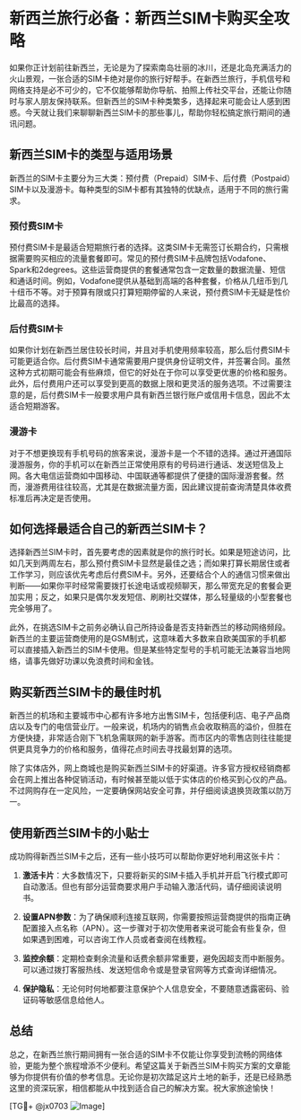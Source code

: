 # 新西兰旅行必备：新西兰SIM卡购买全攻略

如果你正计划前往新西兰，无论是为了探索南岛壮丽的冰川，还是北岛充满活力的火山景观，一张合适的SIM卡绝对是你的旅行好帮手。在新西兰旅行，手机信号和网络支持是必不可少的，它不仅能够帮助你导航、拍照上传社交平台，还能让你随时与家人朋友保持联系。但新西兰的SIM卡种类繁多，选择起来可能会让人感到困惑。今天就让我们来聊聊新西兰SIM卡的那些事儿，帮助你轻松搞定旅行期间的通讯问题。

## 新西兰SIM卡的类型与适用场景

新西兰的SIM卡主要分为三大类：预付费（Prepaid）SIM卡、后付费（Postpaid）SIM卡以及漫游卡。每种类型的SIM卡都有其独特的优缺点，适用于不同的旅行需求。

### 预付费SIM卡

预付费SIM卡是最适合短期旅行者的选择。这类SIM卡无需签订长期合约，只需根据需要购买相应的流量套餐即可。常见的预付费SIM卡品牌包括Vodafone、Spark和2degrees。这些运营商提供的套餐通常包含一定数量的数据流量、短信和通话时间。例如，Vodafone提供从基础到高端的各种套餐，价格从几纽币到几十纽币不等。对于预算有限或只打算短期停留的人来说，预付费SIM卡无疑是性价比最高的选择。

### 后付费SIM卡

如果你计划在新西兰居住较长时间，并且对手机使用频率较高，那么后付费SIM卡可能更适合你。后付费SIM卡通常需要用户提供身份证明文件，并签署合同。虽然这种方式初期可能会有些麻烦，但它的好处在于你可以享受更优惠的价格和服务。此外，后付费用户还可以享受到更高的数据上限和更灵活的服务选项。不过需要注意的是，后付费SIM卡一般要求用户具有新西兰银行账户或信用卡信息，因此不太适合短期游客。

### 漫游卡

对于不想更换现有手机号码的旅客来说，漫游卡是一个不错的选择。通过开通国际漫游服务，你的手机可以在新西兰正常使用原有的号码进行通话、发送短信及上网。各大电信运营商如中国移动、中国联通等都提供了便捷的国际漫游套餐。然而，漫游费用往往较高，尤其是在数据流量方面，因此建议提前查询清楚具体收费标准后再决定是否使用。

## 如何选择最适合自己的新西兰SIM卡？

选择新西兰SIM卡时，首先要考虑的因素就是你的旅行时长。如果是短途访问，比如几天到两周左右，那么预付费SIM卡显然是最佳之选；而如果打算长期居住或者工作学习，则应该优先考虑后付费SIM卡。另外，还要结合个人的通信习惯来做出判断——如果你平时经常需要拨打长途电话或视频聊天，那么带宽充足的套餐会更加实用；反之，如果只是偶尔发发短信、刷刷社交媒体，那么轻量级的小型套餐也完全够用了。

此外，在挑选SIM卡之前务必确认自己所持设备是否支持新西兰的移动网络频段。新西兰的主要运营商使用的是GSM制式，这意味着大多数来自欧美国家的手机都可以直接插入新西兰的SIM卡使用。但是某些特定型号的手机可能无法兼容当地网络，请事先做好功课以免浪费时间和金钱。

## 购买新西兰SIM卡的最佳时机

新西兰的机场和主要城市中心都有许多地方出售SIM卡，包括便利店、电子产品商店以及专门的电信营业厅。一般来说，机场内的销售点会收取稍高的溢价，但胜在方便快捷，非常适合刚下飞机急需联网的新手游客。而市区内的零售店则往往能提供更具竞争力的价格和服务，值得花点时间去寻找最划算的选项。

除了实体店外，网上商城也是购买新西兰SIM卡的好渠道。许多官方授权经销商都会在网上推出各种促销活动，有时候甚至能以低于实体店的价格买到心仪的产品。不过网购存在一定风险，一定要确保网站安全可靠，并仔细阅读退换货政策以防万一。

## 使用新西兰SIM卡的小贴士

成功购得新西兰SIM卡之后，还有一些小技巧可以帮助你更好地利用这张卡片：

1. **激活卡片**：大多数情况下，只要将新买的SIM卡插入手机并开启飞行模式即可自动激活。但也有部分运营商要求用户手动输入激活代码，请仔细阅读说明书。
   
2. **设置APN参数**：为了确保顺利连接互联网，你需要按照运营商提供的指南正确配置接入点名称（APN）。这一步骤对于初次使用者来说可能会有些复杂，但如果遇到困难，可以咨询工作人员或者查阅在线教程。

3. **监控余额**：定期检查剩余流量和话费余额非常重要，避免因超支而中断服务。可以通过拨打客服热线、发送短信命令或是登录官网等方式查询详细情况。

4. **保护隐私**：无论何时何地都要注意保护个人信息安全，不要随意透露密码、验证码等敏感信息给他人。

## 总结

总之，在新西兰旅行期间拥有一张合适的SIM卡不仅能让你享受到流畅的网络体验，更能为整个旅程增添不少便利。希望这篇关于新西兰SIM卡购买方案的文章能够为你提供有价值的参考信息。无论你是初次踏足这片土地的新手，还是已经熟悉这里的资深玩家，相信都能从中找到适合自己的解决方案。祝大家旅途愉快！

[TG💪+ @jx0703 ![Image](https://github.com/user-attachments/assets/dbca1d08-cadb-493c-b0ec-ad6f7a83f270)]